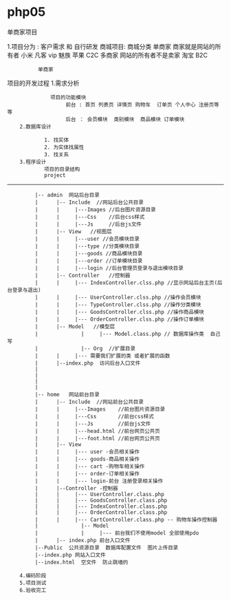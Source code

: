 # php05
单商家项目 

1.项目分为 : 客户需求  和 自行研发
商城项目:
		商城分类
			  单商家	 商家就是网站的所有者    小米 凡客 vip 魅族 苹果  C2C
			  多商家	 网站的所有者不是卖家    淘宝 B2C

			  单商家

项目的开发过程 
	   1.需求分析

	   			  项目的功能模块
	   			  	   前台 : 首页 列表页 详情页 购物车  订单页 个人中心 注册页等等
	   			  	   后台 ： 会员模块  类别模块  商品模块 订单模块
	   	2.数据库设计

	   			1. 找实体
	   			2. 为实体找属性 
	   			3. 找关系
	   	3.程序设计
	   			项目的目录结构
	   			project
-----------------------------------------------------------------------------------------
			 |-- admin  网站后台目录
			 |		|-- Include  //网站后台公共目录
			 |		|	  |---Images //后台图片资源目录
			 |		|	  |---Css 	 //后台css样式
			 |		|	  |---Js 	 //后台js文件
			 |		|-- View   //视图层
			 |		|	  |---user //会员模块目录	
			 |		|	  |---type //分类模块目录	
			 |		|	  |---goods //商品模块目录	
			 |		|	  |---order //订单模块目录	
			 |		|	  |---login //后台管理员登录与退出模块目录	
			 |		|-- Controller   //控制器
			 |		|     |--- IndexController.clss.php //显示网站后台主页(后台登录与退出)
			 |		|     |--- UserController.clss.php //操作会员模块
			 |		|     |--- TypeController.clss.php //操作分类模块
			 |		|     |--- GoodsController.clss.php //操作商品模块
			 |		|     |--- OrderController.clss.php //操作订单模块
			 |		|-- Model   //模型层
			 |              |     |--- Model.class.php // 数据库操作类  自己写
			 |   	        |-- Org  //扩展目录
			 |		|     |--- 需要我们扩展的类 或者扩展的函数
			 |		|--index.php  访问后台入口文件
			 |
			 |
			 |
			 |
			 |-- home   网站前台目录
			 |		|-- Include  //网站前台公共目录
			 |		|	  |---Images 	//前台图片资源目录
			 |		|	  |---Css 	 	//前台css样式
			 |		|	  |---Js 	 	//前台js文件
			 |		|	  |---head.html //前台网页公共页
			 |		|	  |---foot.html //前台网页公共页
			 |		|-- View  
			 |		|     |--- user -会员相关操作
			 |		|     |--- goods-商品相关操作
			 |		|     |--- cart -购物车相关操作
			 |		|     |--- order-订单相关操作
			 |		|     |--- login-前台 注册登录相关操作
			 |		|--Controller -控制器
			 |		|	  |--- UserController.class.php
			 |		|	  |--- GoodsController.class.php
			 |		|	  |--- IndexController.class.php
			 |		|	  |--- OrderController.class.php
			 |		|	  |--- CartController.class.php -- 购物车操作控制器
			 |              |-- Model 
			 |              |     |--- 前台我们不使用model 全部使用pdo 
			 |		|-- index.php 前台入口文件
			 |--Public  公共资源目录  数据库配置文件  图片上传目录
			 |--index.php 网站入口文件
			 |--index.html  空文件  防止跳墙的

		4.编码阶段
		5.项目测试  
		6.验收完工
